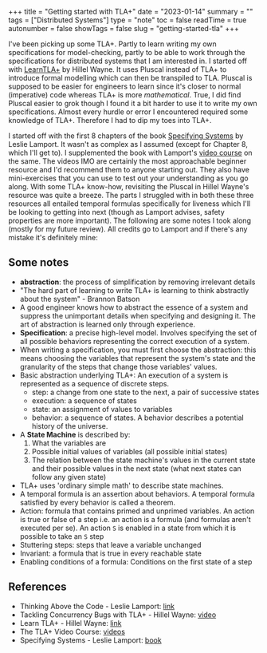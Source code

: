 +++
title = "Getting started with TLA+"
date = "2023-01-14"
summary = ""
tags = ["Distributed Systems"]
type = "note"
toc = false
readTime = true
autonumber = false
showTags = false
slug = "getting-started-tla"
+++

I've been picking up some TLA+. Partly to learn writing my own specifications
for model-checking, partly to be able to work through the specifications for
distributed systems that I am interested in. I started off with
[LearnTLA+](https://learntla.com/) by Hillel Wayne. It uses Pluscal instead of
TLA+ to introduce formal modelling which can then be transpiled to TLA. Pluscal
is supposed to be easier for engineers to learn since it's closer to normal
(imperative) code whereas TLA+ is more _mathematical_. True, I did find Pluscal
easier to grok though I found it a bit harder to use it to write my own
specifications. Almost every hurdle or error I encountered required some
knowledge of TLA+. Therefore I had to dip my toes into TLA+.

I started off with the first 8 chapters of the book
[Specifying Systems](https://lamport.azurewebsites.net/tla/book.html) by Leslie
Lamport. It wasn't as complex as I assumed (except for Chapter 8, which I'll get
to). I supplemented the book with Lamport's
[video course](https://lamport.azurewebsites.net/video/videos.html) on the same.
The videos IMO are certainly the most approachable beginner resource and I'd
recommend them to anyone starting out. They also have mini-exercises that you
can use to test out your understanding as you go along. With some TLA+ know-how,
revisiting the Pluscal in Hillel Wayne's resource was quite a breeze. The parts
I struggled with in both these three resources all entailed temporal formulas
specifically for liveness which I'll be looking to getting into next (though as
Lamport advises, safety properties are more important). The following are some
notes I took along (mostly for my future review). All credits go to Lamport and
if there's any mistake it's definitely mine:

## Some notes

- **abstraction**: the process of simplification by removing irrelevant details
- "The hard part of learning to write TLA+ is learning to think abstractly about
  the system" - Brannon Batson
- A good engineer knows how to abstract the essence of a system and suppress the
  unimportant details when specifying and designing it. The art of abstraction
  is learned only through experience.
- **Specification**: a precise high-level model. Involves specifying the set of
  all possible behaviors representing the correct execution of a system.
- When writing a specification, you must first choose the abstraction: this
  means choosing the variables that represent the system's state and the
  granularity of the steps that change those variables' values.
- Basic abstraction underlying TLA+: An execution of a system is represented as
  a sequence of discrete steps.
  - step: a change from one state to the next, a pair of successive states
  - execution: a sequence of states
  - state: an assignment of values to variables
  - behavior: a sequence of states. A behavior describes a potential history of
    the universe.
- A **State Machine** is described by:
  1. What the variables are
  2. Possible initial values of variables (all possible initial states)
  3. The relation between the state machine's values in the current state and
     their possible values in the next state (what next states can follow any
     given state)
- TLA+ uses 'ordinary simple math' to describe state machines.
- A temporal formula is an assertion about behaviors. A temporal formula
  satisfied by every behavior is called a theorem.
- Action: formula that contains primed and unprimed variables. An action is true
  or false of a step i.e. an action is a formula (and formulas aren't executed
  per se). An action `S` is enabled in a state from which it is possible to take
  an `S` step
- Stuttering steps: steps that leave a variable unchanged
- Invariant: a formula that is true in every reachable state
- Enabling conditions of a formula: Conditions on the first state of a step

## References

- Thinking Above the Code - Leslie Lamport:
  [link](https://www.youtube.com/watch?v=-4Yp3j_jk8Q)
- Tackling Concurrency Bugs with TLA+ - Hillel Wayne:
  [video](https://www.youtube.com/watch?v=_9B__0S21y8)
- Learn TLA+ - Hillel Wayne: [link](https://learntla.com/)
- The TLA+ Video Course:
  [videos](https://lamport.azurewebsites.net/video/videos.html)
- Specifying Systems - Leslie Lamport:
  [book](https://lamport.azurewebsites.net/tla/book.html)